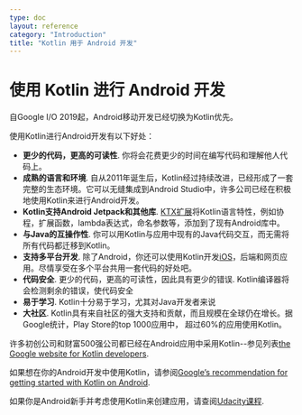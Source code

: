 ```yaml
---
type: doc
layout: reference
category: "Introduction"
title: "Kotlin 用于 Android 开发"
---
```


# 使用 Kotlin 进行 Android 开发

自Google I/O 2019起，Android移动开发已经切换为Kotlin优先。

使用Kotlin进行Android开发有以下好处：

* **更少的代码，更高的可读性**. 你将会花费更少的时间在编写代码和理解他人代码上。<!--
-->
* **成熟的语言和环境**. 自从2011年诞生后，Kotlin经过持续改进，已经形成了一套完整的生态环境。它可以无缝集成到Android Studio中，许多公司已经在积极地使用Kotlin来进行Android开发。<!--
-->
* **Kotlin支持Android Jetpack和其他库**. [KTX扩展](https://developer.android.com/kotlin/ktx)将Kotlin语言特性，例如协程，扩展函数，lambda表达式，命名参数等，添加到了现有Android库中。
* **与Java的互操作性**. 你可以用Kotlin与应用中现有的Java代码交互，而无需将所有代码都迁移到Kotlin。<!--
-->
* **支持多平台开发**. 除了Android，你还可以使用Kotlin开发[iOS](https://www.jetbrains.com/lp/mobilecrossplatform/)，后端和网页应用。尽情享受在多个平台共用一套代码的好处吧。
* **代码安全**. 更少的代码，更高的可读性，因此具有更少的错误. Kotlin编译器将会检测剩余的错误，使代码安全
* **易于学习**. Kotlin十分易于学习，尤其对Java开发者来说
* **大社区**. Kotlin具有来自社区的强大支持和贡献，而且规模在全球仍在增长。据Google统计，Play Store的top 1000应用中， 超过60%的应用使用Kotlin。

许多初创公司和财富500强公司都已经在Android应用中采用Kotlin--参见列表[the Google website for Kotlin developers](https://developer.android.com/kotlin).

如果想在你的Android开发中使用Kotlin，请参阅[Google’s recommendation for getting started with Kotlin on Android](https://developer.android.com/kotlin/get-started).

如果你是Android新手并考虑使用Kotlin来创建应用，请查阅[Udacity课程](https://www.udacity.com/course/developing-android-apps-with-kotlin--ud9012).
